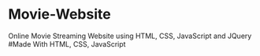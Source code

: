 # Movie-Website
Online Movie Streaming Website using HTML, CSS, JavaScript and JQuery
#Made With 
HTML, CSS, JavaScript
